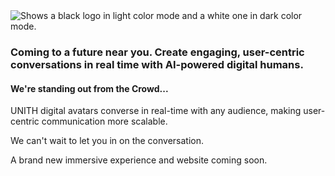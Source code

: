 <picture>
  <source
    media="(prefers-color-scheme: dark)"
    srcset="img/unith-logo-light.png"
  />
  <source
    media="(prefers-color-scheme: light)"
    srcset="img/unith-logo-dark.png"
  />
  <img
    alt="Shows a black logo in light color mode and a white one in dark color mode."
  />
</picture>



### Coming to a future near you. Create engaging, user-centric conversations in real time with AI-powered digital humans. 


#### We're standing out from the Crowd...

UNITH digital avatars converse in real-time with any audience, making user-centric communication more scalable.

We can't wait to let you in on the conversation.

A brand new immersive experience and website coming soon.
